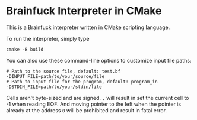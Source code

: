 # Brainfuck Interpreter in CMake

This is a Brainfuck interpreter written in CMake scripting language.

To run the interpreter, simply type

```shell
cmake -B build
```

You can also use these command-line options to customize input file paths:

```shell
# Path to the source file, default: test.bf
-DINPUT_FILE=path/to/your/source/file
# Path to input file for the program, default: program_in
-DSTDIN_FILE=path/to/your/stdin/file
```

Cells aren't byte-sized and are signed. `,` will result in set the current cell to -1 when reading EOF. And moving pointer to the left when the pointer is already at the address `0` will be prohibited and result in fatal error.
